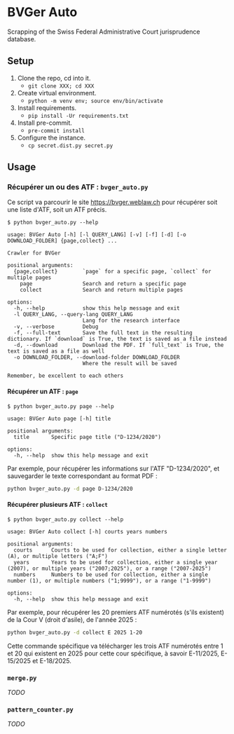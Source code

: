 # BVGer Auto

Scrapping of the Swiss Federal Administrative Court jurisprudence database.

## Setup

1. Clone the repo, cd into it.
    - `git clone XXX; cd XXX`
2. Create virtual environment.
    - `python -m venv env; source env/bin/activate`
3. Install requirements.
    - `pip install -Ur requirements.txt`
4. Install pre-commit.
    - `pre-commit install`
5. Configure the instance.
    - `cp secret.dist.py secret.py`

## Usage

### Récupérer un ou des ATF : `bvger_auto.py`

Ce script va parcourir le site https://bvger.weblaw.ch pour récupérer soit une liste d'ATF, soit un ATF précis.

```
$ python bvger_auto.py --help

usage: BVGer Auto [-h] [-l QUERY_LANG] [-v] [-f] [-d] [-o DOWNLOAD_FOLDER] {page,collect} ...

Crawler for BVGer

positional arguments:
  {page,collect}        `page` for a specific page, `collect` for multiple pages
    page                Search and return a specific page
    collect             Search and return multiple pages

options:
  -h, --help            show this help message and exit
  -l QUERY_LANG, --query-lang QUERY_LANG
                        Lang for the research interface
  -v, --verbose         Debug
  -f, --full-text       Save the full text in the resulting dictionary. If `download` is True, the text is saved as a file instead
  -d, --download        Download the PDF. If `full_text` is True, the text is saved as a file as well
  -o DOWNLOAD_FOLDER, --download-folder DOWNLOAD_FOLDER
                        Where the result will be saved

Remember, be excellent to each others
```

#### Récupérer un ATF : `page`

```
$ python bvger_auto.py page --help

usage: BVGer Auto page [-h] title

positional arguments:
  title       Specific page title ("D-1234/2020")

options:
  -h, --help  show this help message and exit
```

Par exemple, pour récupérer les informations sur l'ATF "D-1234/2020", et sauvegarder le texte correspondant au format PDF :

```bash
python bvger_auto.py -d page D-1234/2020
```

#### Récupérer plusieurs ATF : `collect`

```
$ python bvger_auto.py collect --help

usage: BVGer Auto collect [-h] courts years numbers

positional arguments:
  courts      Courts to be used for collection, either a single letter (A), or multiple letters ("A;F")
  years       Years to be used for collection, either a single year (2007), or multiple years ("2007;2025"), or a range ("2007-2025")
  numbers     Numbers to be used for collection, either a single number (1), or multiple numbers ("1;9999"), or a range ("1-9999")

options:
  -h, --help  show this help message and exit
```

Par exemple, pour récupérer les 20 premiers ATF numérotés (s'ils existent) de la Cour V (droit d'asile), de l'année 2025 :

```bash
python bvger_auto.py -d collect E 2025 1-20
```

Cette commande spécifique va télécharger les trois ATF numérotés entre 1 et 20 qui existent en 2025 pour cette cour spécifique, à savoir E-11/2025, E-15/2025 et E-18/2025.

### `merge.py`

_TODO_

### `pattern_counter.py`

_TODO_